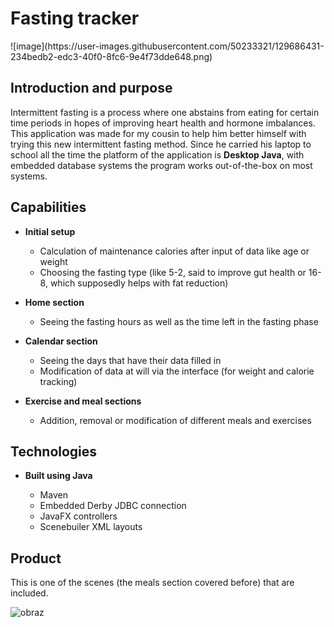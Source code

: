 # Fasting tracker

<p allign="center"> ![image](https://user-images.githubusercontent.com/50233321/129686431-234bedb2-edc3-40f0-8fc6-9e4f73dde648.png)</p>

## Introduction and purpose

Intermittent fasting is a process where one abstains from eating for certain time periods in hopes of improving heart health and hormone imbalances. This application was made for my cousin to help him better himself with trying this new intermittent fasting method. Since he carried his laptop to school all the time the platform of the application is **Desktop Java**, with embedded database systems the program works out-of-the-box on most systems.

## Capabilities

- **Initial setup**
  - Calculation of maintenance calories after input of data like age or weight
  - Choosing the fasting type (like 5-2, said to improve gut health or 16-8, which supposedly helps with fat reduction)
 
- **Home section**
  - Seeing the fasting hours as well as the time left in the fasting phase

- **Calendar section**
  - Seeing the days that have their data filled in
  - Modification of data at will via the interface (for weight and calorie tracking)

- **Exercise and meal sections**
  - Addition, removal or modification of different meals and exercises
 
## Technologies
- **Built using Java**

  - Maven
  - Embedded Derby JDBC connection
  - JavaFX controllers
  - Scenebuiler XML layouts

## Product

This is one of the scenes (the meals section covered before) that are included.

![obraz](https://user-images.githubusercontent.com/50233321/129686815-84cc191a-c430-4892-b05d-be023309873b.png)

